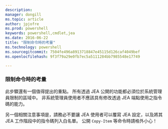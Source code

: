 ```yaml
---
description: 
manager: dongill
ms.topic: article
author: jpjofre
ms.prod: powershell
keywords: powershell,cmdlet,jea
ms.date: 2016-06-22
title: "限制命令時的考量"
ms.technology: powershell
ms.sourcegitcommit: 7504fe496a8913718847e45115d126caf4049bef
ms.openlocfilehash: 9f3f79a29e0fb7ec5a5111284bb7985548e17749

---
```


### 限制命令時的考量
此步驟還有一個值得提出的重點。
所有透過 JEA 公開的功能都必須位於系統管理員限制的區域中。
非系統管理員使用者不應該具有修改透過 JEA 端點使用之指令碼的能力。

另一個相關注意事項是，請務必不要讓 JEA 使用者可以覆寫 JEA 設定，以及將其 JEA 工作階段中的指令碼列入白名單。
公開 `Copy-Item` 等命令時請格外小心！




<!--HONumber=Jun16_HO4-->


